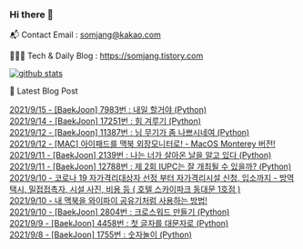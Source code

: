 ### Hi there 👋

📬  Contact Email : somjang@kakao.com

👨🏻‍💻  Tech & Daily Blog : https://somjang.tistory.com

[![github stats](https://github-readme-stats.vercel.app/api?username=SOMJANG&show_icons=true&hide_border=False)](https://somjang.tistory.com)

🤩 Latest Blog Post

[2021/9/15 - [BaekJoon] 7983번 : 내일 할거야 (Python)](https://somjang.tistory.com/entry/BaekJoon-7983%EB%B2%88-%EB%82%B4%EC%9D%BC-%ED%95%A0%EA%B1%B0%EC%95%BC-Python) <br>
[2021/9/14 - [BaekJoon] 17251번 : 힘 겨루기 (Python)](https://somjang.tistory.com/entry/BaekJoon-17251%EB%B2%88-%ED%9E%98-%EA%B2%A8%EB%A3%A8%EA%B8%B0-Python) <br>
[2021/9/12 - [BaekJoon] 11387번 : 님 무기가 좀 나쁘시네여 (Python)](https://somjang.tistory.com/entry/BaekJoon-11387%EB%B2%88-%EB%8B%98-%EB%AC%B4%EA%B8%B0%EA%B0%80-%EC%A2%80-%EB%82%98%EC%81%98%EC%8B%9C%EB%84%A4%EC%97%AC-Python) <br>
[2021/9/12 - [MAC] 아이패드를 맥북 외장모니터로! - MacOS Monterey 버전!](https://somjang.tistory.com/entry/MAC-%EC%95%84%EC%9D%B4%ED%8C%A8%EB%93%9C%EB%A5%BC-%EB%A7%A5%EB%B6%81-%EC%99%B8%EC%9E%A5%EB%AA%A8%EB%8B%88%ED%84%B0%EB%A1%9C-MacOS-Monterey-%EB%B2%84%EC%A0%84) <br>
[2021/9/11 - [BaekJoon] 2139번 : 나는 너가 살아온 날을 알고 있다 (Python)](https://somjang.tistory.com/entry/BaekJoon-2139%EB%B2%88-%EB%82%98%EB%8A%94-%EB%84%88%EA%B0%80-%EC%82%B4%EC%95%84%EC%98%A8-%EB%82%A0%EC%9D%84-%EC%95%8C%EA%B3%A0-%EC%9E%88%EB%8B%A4-Python) <br>
[2021/9/11 - [BaekJoon] 12788번 : 제 2회 IUPC는 잘 개최될 수 있을까? (Python)](https://somjang.tistory.com/entry/BaekJoon-12788%EB%B2%88-%EC%A0%9C-2%ED%9A%8C-IUPC%EB%8A%94-%EC%9E%98-%EA%B0%9C%EC%B5%9C%EB%90%A0-%EC%88%98-%EC%9E%88%EC%9D%84%EA%B9%8C-Python) <br>
[2021/9/10 - 코로나 19 자가격리대상자 선정 부터 자가격리시설 신청, 입소까지 - 방역택시, 밀접접촉자, 시설 사진, 비용 등 ( 호텔 스카이파크 동대문 1호점 )](https://somjang.tistory.com/entry/%EC%BD%94%EB%A1%9C%EB%82%98-19-%EC%9E%90%EA%B0%80%EA%B2%A9%EB%A6%AC%EB%8C%80%EC%83%81%EC%9E%90-%EC%84%A0%EC%A0%95-%EB%B6%80%ED%84%B0-%EC%9E%90%EA%B0%80%EA%B2%A9%EB%A6%AC-%EC%8B%9C%EC%84%A4-%EC%9E%85%EC%86%8C%EA%B9%8C%EC%A7%80-%ED%98%B8%ED%85%94-%EC%8A%A4%EC%B9%B4%EC%9D%B4%ED%8C%8C%ED%81%AC-%EB%8F%99%EB%8C%80%EB%AC%B8-1%ED%98%B8%EC%A0%90) <br>
[2021/9/10 - 내 맥북을 와이파이 공유기처럼 사용하는 방법!](https://somjang.tistory.com/entry/%EB%82%B4-%EB%A7%A5%EB%B6%81%EC%9D%84-%EC%99%80%EC%9D%B4%ED%8C%8C%EC%9D%B4-%EA%B3%B5%EC%9C%A0%EA%B8%B0%EC%B2%98%EB%9F%BC-%EC%82%AC%EC%9A%A9%ED%95%98%EB%8A%94-%EB%B0%A9%EB%B2%95) <br>
[2021/9/10 - [BaekJoon] 2804번 : 크로스워드 만들기 (Python)](https://somjang.tistory.com/entry/BaekJoon-2804%EB%B2%88-%ED%81%AC%EB%A1%9C%EC%8A%A4%EC%9B%8C%EB%93%9C-%EB%A7%8C%EB%93%A4%EA%B8%B0-Python) <br>
[2021/9/9 - [BaekJoon] 4458번 : 첫 글자를 대문자로 (Python)](https://somjang.tistory.com/entry/BaekJoon-4458%EB%B2%88-%EC%B2%AB-%EA%B8%80%EC%9E%90%EB%A5%BC-%EB%8C%80%EB%AC%B8%EC%9E%90%EB%A1%9C-Python) <br>
[2021/9/8 - [BaekJoon] 1755번 : 숫자놀이 (Python)](https://somjang.tistory.com/entry/BaekJoon-1755%EB%B2%88-%EC%88%AB%EC%9E%90%EB%86%80%EC%9D%B4-Python) <br>
